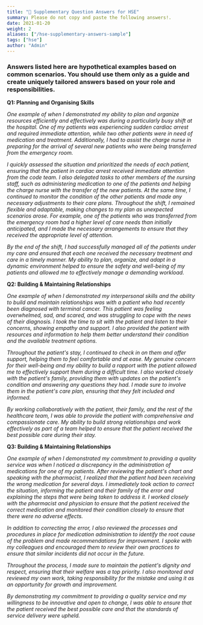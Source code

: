```yaml
---
title: "📄 Supplementary Question Answers for HSE"
summary: Please do not copy and paste the following answers!.
date: 2021-01-20
weight: 2
aliases: ["/hse-supplementary-answers-sample"]
tags: ["hse"]
author: "Admin"
---
```


### Answers listed here are hypothetical examples based on common scenarios. You should use them only as a guide and create uniquely tailored answers based on your role and responsibilities.

**Q1: Planning and Organising Skills**

*One example of when I demonstrated my ability to plan and organize resources efficiently and effectively was during a particularly busy shift at the hospital. One of my patients was experiencing sudden cardiac arrest and required immediate attention, while two other patients were in need of medication and treatment. Additionally, I had to assist the charge nurse in preparing for the arrival of several new patients who were being transferred from the emergency room.*

*I quickly assessed the situation and prioritized the needs of each patient, ensuring that the patient in cardiac arrest received immediate attention from the code team. I also delegated tasks to other members of the nursing staff, such as administering medication to one of the patients and helping the charge nurse with the transfer of the new patients. At the same time, I continued to monitor the condition of the other patients and made any necessary adjustments to their care plans.*
*Throughout the shift, I remained flexible and adaptable, making changes to my plan as unexpected scenarios arose. For example, one of the patients who was transferred from the emergency room had a higher level of care needs than initially anticipated, and I made the necessary arrangements to ensure that they received the appropriate level of attention.*

*By the end of the shift, I had successfully managed all of the patients under my care and ensured that each one received the necessary treatment and care in a timely manner. My ability to plan, organize, and adapt in a dynamic environment helped to ensure the safety and well-being of my patients and allowed me to effectively manage a demanding workload.*



**Q2: Building & Maintaining Relationships**


*One example of when I demonstrated my interpersonal skills and the ability to build and maintain relationships was with a patient who had recently been diagnosed with terminal cancer. This patient was feeling overwhelmed, sad, and scared, and was struggling to cope with the news of their diagnosis.*
*I took the time to sit with the patient and listen to their concerns, showing empathy and support. I also provided the patient with resources and information to help them better understand their condition and the available treatment options.*

*Throughout the patient's stay, I continued to check in on them and offer support, helping them to feel comfortable and at ease. My genuine concern for their well-being and my ability to build a rapport with the patient allowed me to effectively support them during a difficult time.*
*I also worked closely with the patient's family, providing them with updates on the patient's condition and answering any questions they had. I made sure to involve them in the patient's care plan, ensuring that they felt included and informed.*

*By working collaboratively with the patient, their family, and the rest of the healthcare team, I was able to provide the patient with comprehensive and compassionate care. My ability to build strong relationships and work effectively as part of a team helped to ensure that the patient received the best possible care during their stay.*




**Q3: Building & Maintaining Relationships**


*One example of when I demonstrated my commitment to providing a quality service was when I noticed a discrepancy in the administration of medications for one of my patients. After reviewing the patient's chart and speaking with the pharmacist, I realized that the patient had been receiving the wrong medication for several days.*
*I immediately took action to correct the situation, informing the patient and their family of the error and explaining the steps that were being taken to address it. I worked closely with the pharmacist and physician to ensure that the patient received the correct medication and monitored their condition closely to ensure that there were no adverse effects.*

*In addition to correcting the error, I also reviewed the processes and procedures in place for medication administration to identify the root cause of the problem and made recommendations for improvement. I spoke with my colleagues and encouraged them to review their own practices to ensure that similar incidents did not occur in the future.*

*Throughout the process, I made sure to maintain the patient's dignity and respect, ensuring that their welfare was a top priority. I also monitored and reviewed my own work, taking responsibility for the mistake and using it as an opportunity for growth and improvement.*

*By demonstrating my commitment to providing a quality service and my willingness to be innovative and open to change, I was able to ensure that the patient received the best possible care and that the standards of service delivery were upheld.*


